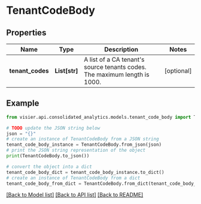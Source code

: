# TenantCodeBody


## Properties

Name | Type | Description | Notes
------------ | ------------- | ------------- | -------------
**tenant_codes** | **List[str]** | A list of a CA tenant&#39;s source tenants codes. The maximum length is 1000. | [optional] 

## Example

```python
from visier.api.consolidated_analytics.models.tenant_code_body import TenantCodeBody

# TODO update the JSON string below
json = "{}"
# create an instance of TenantCodeBody from a JSON string
tenant_code_body_instance = TenantCodeBody.from_json(json)
# print the JSON string representation of the object
print(TenantCodeBody.to_json())

# convert the object into a dict
tenant_code_body_dict = tenant_code_body_instance.to_dict()
# create an instance of TenantCodeBody from a dict
tenant_code_body_from_dict = TenantCodeBody.from_dict(tenant_code_body_dict)
```
[[Back to Model list]](../README.md#documentation-for-models) [[Back to API list]](../README.md#documentation-for-api-endpoints) [[Back to README]](../README.md)


